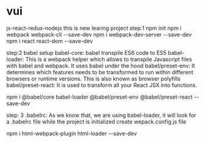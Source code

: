 # vui
js-react-redux-nodejs
this is new learing project 
step:1
npm init
npm i webpack webpack-cli --save-dev
npm i webpack-dev-server --save-dev
npm i react react-dom --save-dev

step:2 babel setup
    babel-core: babel transpile ES6 code to ES5
    babel-loader: This is a webpack helper which allows to transpile Javascript files with babel and webpack. It uses babel under the hood
    babel/preset-env: It determines which features needs to be transformed to run within different     browsers or runtime versions. This is also known as browser polyfills
    babel/preset-react: It is used to transform all your React JSX into functions.

npm i @babel/core babel-loader @babel/preset-env @babel/preset-react --save-dev

step: 3
    .babelrc: As we know that, we are using babel-loader, it will look for a .babelrc file while the project is initialized
    create wepack.config.js file


npm i html-webpack-plugin html-loader --save-dev